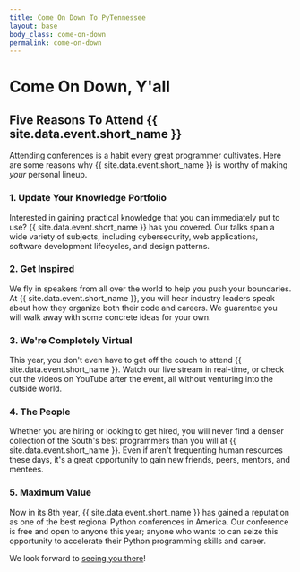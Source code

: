 ```yaml
---
title: Come On Down To PyTennessee
layout: base
body_class: come-on-down
permalink: come-on-down
---
```


# Come On Down, Y'all

## Five Reasons To Attend {{ site.data.event.short_name }}

Attending conferences is a habit every great programmer cultivates. Here are some reasons why {{ site.data.event.short_name }} is worthy of making *your* personal lineup.


### 1. Update Your Knowledge Portfolio

Interested in gaining practical knowledge that you can immediately put to use? {{ site.data.event.short_name }} has you covered. Our talks span a wide variety of subjects, including cybersecurity, web applications, software development lifecycles, and design patterns.


### 2. Get Inspired

We fly in speakers from all over the world to help you push your boundaries. At {{ site.data.event.short_name }}, you will hear industry leaders speak about how they organize both their code and careers. We guarantee you will walk away with some concrete ideas for your own.


### 3. We're Completely Virtual

This year, you don't even have to get off the couch to attend {{ site.data.event.short_name }}. 
Watch our live stream in real-time, or check out the videos on YouTube after the event, all without venturing into the outside world.


### 4. The People

Whether you are hiring or looking to get hired, you will never find a denser collection of the South's best programmers than you will at {{ site.data.event.short_name }}. Even if aren't frequenting human resources these days, it's a great opportunity to gain new friends, peers, mentors, and mentees.


### 5. Maximum Value

Now in its 8th year, {{ site.data.event.short_name }} has gained a reputation as one of the best regional Python conferences in America. Our conference is free and open to anyone this year; anyone who wants to can seize this opportunity to accelerate their Python programming skills and career.

We look forward to [seeing you there](https://pytn2021.eventbrite.com/)!

